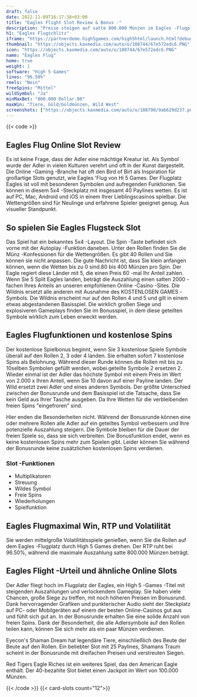 ```yaml
---
draft: false
date: 2022-11-09T16:17:38+03:00
title: "Eagles Flight Slot Review & Bonus -"
description: "Preise steigen auf satte 800.000 Münzen im Eagles -Flugplatz durch High 5 Games. Lesen Sie unsere Rezension für die Informationen, die Sie benötigen, um groß zu gewinnen! Beinhaltet Volatilität & RTP."
h1: "Eagles Flugschlitz"
iframe: "https://partnerdemo.high5games.com/high5html/launch.html?debug=true&slamEnabled=on&slamWaitTime=0&playMode=R&currencyCode=USD&languageCode=en&siteId=FlashLobby&engine=default&quality=HIGH&userId=tester43168933&gameID=1415"
thumbnail: "https://objects.kaxmedia.com/auto/o/108744/67e572edc6.PNG"
icon: "https://objects.kaxmedia.com/auto/o/108744/67e572edc6.PNG"
name: "Eagles Flug"
home: true
weight: 1
software: "High 5 Games"
lines: "96.50%"
reels: "Nein"
freeSpins: "Mittel"
wildSymbol: "Ja"
minMaxBet: "800.000 Dollar.00"
maxWin: "Tiere, Gold/Goldmünzen, Wild West"
screenshots: ["https://objects.kaxmedia.com/auto/o/108790/9ab629d237.png"]
---
```


{{< code >}}<h2>Eagles Flug Online Slot Review</h2><p>Es ist keine Frage, dass der Adler eine mächtige Kreatur ist. Als Symbol wurde der Adler in vielen Kulturen verehrt und oft in der Kunst dargestellt. Die Online -Gaming -Branche hat oft den Bird of Birt als Inspiration für großartige Slots genutzt, wie Eagles 'Flug von Hi 5 Games.
Der Flugplatz Eagles ist voll mit besonderen Symbolen und aufregenden Funktionen. Sie können in diesem 5x4 -Steckplatz mit insgesamt 40 Paylines wetten. Es ist auf PC, Mac, Android und iOS in einem Ihrer Lieblingscasinos spielbar. Die Wettengrößen sind für Neulinge und erfahrene Spieler geeignet genug. Aus visueller Standpunkt.</p><h2>So spielen Sie Eagles Flugsteck Slot</h2><p>Das Spiel hat ein bekanntes 5x4 -Layout. Die Spin -Taste befindet sich vorne mit der Autoplay -Funktion daneben. Unter den Rollen finden Sie die Münz -Konfessionen für die Wettengrößen. Es gibt 40 Rollen und Sie können sie nicht anpassen. Die gute Nachricht ist, dass Sie klein anfangen können, wenn die Wetten bis zu 0 sind.80 bis 400 Münzen pro Spin. Der Eagle regiert diese Länder mit 5, die einen Preis 60 -mal Ihr Anteil zahlen. Wenn Sie 5 Split Eagles landen, beträgt die Auszahlung einen satten 2000 -fachen Ihres Anteils an unseren empfohlenen Online -Casino -Sites. Die Wildnis ersetzt alle anderen mit Ausnahme des KOSTENLOSEN GAMES -Symbols. Die Wildnis erscheint nur auf den Rollen 4 und 5 und gilt in einem etwas abgestandenen Basisspiel. Die wirklich großen Siege und explosiveren Gameplays finden Sie im Bonusspiel, in dem diese geteilten Symbole wirklich zum Leben erweckt werden.</p><h2>Eagles Flugfunktionen und kostenlose Spins</h2><p>Der kostenlose Spielbonus beginnt, wenn Sie 3 kostenlose Spiele Symbole überall auf den Rollen 2, 3 oder 4 landen.  Sie erhalten sofort 7 kostenlose Spins als Belohnung. Während dieser Runde können die Rollen mit bis zu 10selben Symbolen gefüllt werden, wobei geteilte Symbole 2 ersetzen 2. Wieder einmal ist der Adler das höchste Symbol mit einem Preis im Wert von 2.000 x Ihren Anteil, wenn Sie 10 davon auf einer Payline landen. Der Wild ersetzt zwei Adler und eines anderen Symbols. Der größte Unterschied zwischen der Bonusrunde und dem Basisspiel ist die Tatsache, dass Sie kein Geld aus Ihrer Tasche ausgeben. Da Ihre Wetten für die verbleibenden freien Spins "eingefroren" sind.</p><p>Hier enden die Besonderheiten nicht. Während der Bonusrunde können eine oder mehrere Rollen alle Adler auf ein geteiltes Symbol verbessern und Ihre potenzielle Auszahlung steigern. Die Symbole bleiben für die Dauer der freien Spiele so, dass sie sich verbreiten. Die Bonusfunktion endet, wenn es keine kostenlosen Spins mehr zum Spielen gibt. Leider können Sie während der Bonusrunde keine zusätzlichen kostenlosen Spins verdienen.</p><h3>
Slot -Funktionen</h3><ul>
<li></span>
Multiplikatoren</li>
<li></span>
Streuung</li>
<li></span>
Wildes Symbol</li>
<li></span>
Freie Spins</li>
<li></span>
Wiederholungen</li>
<li></span>
Spielfunktion</li></ul><h2>Eagles Flugmaximal Win, RTP und Volatilität</h2><p>Sie werden mittelgroße Volatilitätsspiele genießen, wenn Sie die Rollen auf dem Eagles -Flugplatz durch High 5 Games drehen. Der RTP ruht bei 96.50%, während die maximale Auszahlung satte 800.000 Münzen beträgt.</p><h2>Eagles Flight -Urteil und ähnliche Online Slots</h2><p>Der Adler fliegt hoch im Flugplatz der Eagles, ein High 5 -Games -Titel mit steigenden Auszahlungen und verlockendem Gameplay. Sie haben viele Chancen, große Siege zu treffen, mit noch höheren Preisen im Bonusrund. Dank hervorragender Grafiken und punkterischer Audio sieht der Steckplatz auf PC- oder Mobilgeräten auf einem der besten Online-Casinos gut aus und fühlt sich gut an. In der Bonusrunde erhalten Sie eine solide Anzahl von freien Spins. Dank der Besonderheit, die alle Adlersymbole auf den Rollen teilen kann, können Sie sich mehr als ein paar Münzen verdienen.</p><p>Eyecon's Shaman Dream hat legendäre Tiere, einschließlich des Beute der Beute auf den Rollen. Ein beliebter Slot mit 25 Paylines, Shamans Traum scheint in der Bonusrunde mit dreifachen Preisen und verstreuten Siegen.</p><p>Red Tigers Eagle Riches ist ein weiteres Spiel, das den American Eagle enthält. Der 40-bezahlte Slot bietet einen Jackpot im Wert von 100.000 Münzen.</p>{{< /code >}}
{{< card-slots count="12">}}